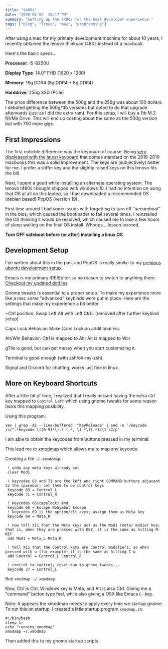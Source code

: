 ```yaml
---
title: "t480s"
date: "2020-02-09  10:17 PM"
summary: "Setting up the t480s for the best developer experience."
tags: ["blog", "linux", "mac", "programming"]
---
```


After using a mac for my primary development machine for about 10 years,  I recently obtained the lenovo thinkpad t480s instead of a macbook.

Here's the basic specs...

**Processor**: i5-8250U

**Display Type**: 14.0" FHD (1920 x 1080)

**Memory**: 16g DDR4 (8g DDR4 + 8g DDR4)

**Harddrive**: 256g SSD (PCIe)

The price difference between the 500g and the 256g was about 100 dollars. I debated getting the 500g/1tb versions but opted to do that upgrade afterwards (just as I did the extra ram). For this setup, I will buy a 1tb M.2 NVMe Drive. This will end up costing about the same as the 500g version but with 750 more gigs. 

## First Impressions

The first noticble difference was the keyboard of course. Being [very displeased with the latest keyboard](https://patricksimpson.me/posts/new-mac-book-pros/) that comes standard on the 2018-2019 macbooks this was a solid improvement. The keys are (subjectively) better for me. I prefer a stiffer key and the slightly raised keys on this lenovo fits the bill. 

Next, I spent a good while installing an alternate operating system. The lenovo t480s I bought shipped with windows 10. I had no intention on using that OS at all on this laptop, so I had downloaded a recommended OS (debian based) PopOS (version 19). 

First time around I had some issues with forgetting to turn off "secureboot" in the bios, which caused the bootloader to fail several times. I reinstalled the OS thinking it would be resolved, which caused me to lose a few hours of sleep waiting on the final OS install. Whoops... lesson learned.

**Turn OFF safeboot before (or after) installing a linux OS**

## Development Setup

I've written about this in the past and PopOS is really similar to my [previous ubuntu development setup](https://patricksimpson.me/posts/developing-on-linux/). 

Emacs is my primary IDE/Editor so no reason to switch to anything there. [Checkout my updated dotfiles](https://github.com/patricksimpson/dotfiles/tree/master/emacs)

Gnome tweaks is essential to a proper setup. To make my experience more like a mac some "advanced" keybinds were put in place. Here are the settings that make my experience a bit better

~Ctrl position: Swap Left Alt with Left Ctrl~ (removed after further keybind setup)

Caps Lock Behavior: Make Caps Lock an additional Esc

Alt/Win Behavior: Ctrl is mapped to Alt; Alt is mapped to Win

gTile is good, but can get messy when you start customizing it. 

Terminal is good enough (with zsh/oh-my-zsh).

Signal and Discord for chatting, works just fine in linux.

## More on Keyboard Shortcuts

After a little bit of time, I realized that I really missed having the extra ctrl key mapped to `Control Left` which using gnome tweaks for some reason lacks this mapping posibility.

Using this program:

`xev | grep -A2 --line-buffered '^KeyRelease' | sed -n '/keycode /s/^.*keycode \([0-9]*\).* (.*, \(.*\)).*$/\1 \2/p'`

I am able to obtain the keycodes from buttons pressed in my terminal. 

This lead me to [xmodmap](https://linux.die.net/man/1/xmodmap) which allows me to map any keycode.

Creating a file `~/.xmodemap`:

```
 ! undo any meta keys already set
 clear Mod1
 
 ! keycodes 63 and 71 are the left and right COMMAND buttons adjacent to the spacebar; set them to be control keys
 keycode 63 = Control_L
 keycode 71 = Control_R
 
 ! keycodes 66(capslock) and 
 keycode 66 = Escape NoSymbol Escape
 ! keycodes 69 is the option/alt keys; assign them as Meta key
 keycode 69 = Meta_R
 
 ! now tell X11 that the Meta keys act as the Mod1 (meta) modier key; that is, when they are pressed with KEY, it is the same as hitting M-KEY
 add Mod1 = Meta_L Meta_R
 
 ! tell X11 that the Control keys are Control modifiers, so when pressed with u (for example) it is the same as hitting C-u
 add Control = Control_L Control_R

 ! control to control; reset due to gnome tweaks...
 keycode 37 = Control_L
 ```
 
Run `xmodmap ~/.xmodmap` 

Now, Ctrl is Ctrl, Windows key is Meta, and Alt is also Ctrl. Giving me a "command" button type feel, while also giving a OSX like Emacs `C-` key.
 
Note: It appears the xmodmap needs to apply every time we startup gnome. 
To run this on startup, I created a little startup program `xmodmap.sh`:

```
#!/bin/bash
sleep 1;
echo "running xmodmap" 
xmodmap ~/.xmodmap 
```

Then added this to my gnome startup scripts. 
